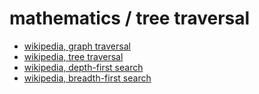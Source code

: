 
# mathematics / tree traversal

* [wikipedia, graph traversal](https://en.wikipedia.org/wiki/Graph_traversal)
* [wikipedia, tree traversal](https://en.wikipedia.org/wiki/Tree_traversal)
* [wikipedia, depth-first search](https://en.wikipedia.org/wiki/Depth-first_search)
* [wikipedia, breadth-first search](https://en.wikipedia.org/wiki/Breadth-first_search)
